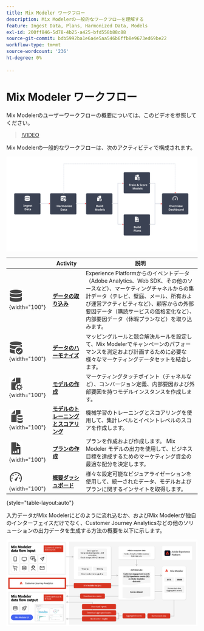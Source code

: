 ```yaml
---
title: Mix Modeler ワークフロー
description: Mix Modelerの一般的なワークフローを理解する
feature: Ingest Data, Plans, Harmonized Data, Models
exl-id: 200ff846-5d78-4b25-a425-bfd558b88c88
source-git-commit: bdb5992ba1e6a4e5aa546b6ffb8e9673ed69be22
workflow-type: tm+mt
source-wordcount: '236'
ht-degree: 0%

---
```


# Mix Modeler ワークフロー

Mix Modelerのユーザーワークフローの概要については、このビデオを参照してください。

>[!VIDEO](https://video.tv.adobe.com/v/3440204/?learn=on&captions=jpn)


Mix Modelerの一般的なワークフローは、次のアクティビティで構成されます。

![ 代替テキスト ](/help/assets/ApplicationWorkflow.svg)

|  | Activity | 説明 |
|---|---|---|
| ![データ](/help/assets/icons/Data.svg){width="100"} | [**データの取り込み**](../ingest-data/overview.md) | Experience Platformからのイベントデータ（Adobe Analytics、Web SDK、その他のソースなど）、マーケティングチャネルからの集計データ（テレビ、壁庭、メール、所有および運営アクティビティなど）、顧客からの外部要因データ（購読サービスの価格変化など）、内部要因データ（休暇プランなど）を取り込みます。 |
| ![ データチェック ](/help/assets/icons/DataCheck.svg){width="100"} | [**データのハーモナイズ**](../harmonize-data/overview.md) | マッピングルールと競合解決ルールを設定して、Mix Modelerでキャンペーンのパフォーマンスを測定および計画するために必要な様々なマーケティングデータセットを結合します。 |
| ![FileConfig](/help/assets/icons/FileGear.svg){width="100"} | [**モデルの作成**](../models/overview.md) | マーケティングタッチポイント（チャネルなど）、コンバージョン定義、内部要因および外部要因を持つモデルインスタンスを作成します。 |
| ![FileData](/help/assets/icons/FileData.svg){width="100"} | [**モデルのトレーニングとスコアリング**](../models/overview.md) | 機械学習のトレーニングとスコアリングを使用して、集計レベルとイベントレベルのスコアを作成します。 |
| ![FileChart](/help/assets/icons/FileChart.svg){width="100"} | [**プランの作成**](../plans/overview.md) | プランを作成および作成します。 Mix Modeler モデルの出力を使用して、ビジネス目標を達成するためのマーケティング資金の最適な配分を決定します。 |
| ![ ダッシュボード ](/help/assets/icons/Dashboard.svg){width="100"} | [**概要ダッシュボード**](../dashboard/overview.md) | 様々な設定可能なビジュアライゼーションを使用して、統一されたデータ、モデルおよびプランに関するインサイトを取得します。 |

{style="table-layout:auto"}

入力データがMix Modelerにどのように流れ込むか、およびMix Modelerが独自のインターフェイスだけでなく、Customer Journey Analyticsなどの他のソリューションの出力データを生成する方法の概要を以下に示します。

![Mix Modeler入出力データフロー ](../assets/mm-input-output.png)
<!---
The detailed data-oriented flowchart below illustrates how:

* harmonized data is based on:

  * experience event data (originating from Analytics source connector, collected through Experience Platform SDKs and APIs, ingested through source connectors, or using streaming ingestion),
  * aggregate or summary data from walled gardens (like Facebook, YouTube), traffic sources, or offline advertising data, and 
  * definitions of harmonized fields and dataset rules.

* a model is based on:

  * the conversion and marketing touchpoint definitions resulting from the harmonized data and 
  * non-marketing aggregate or summary data containing internal or external factors.

* mult-touch attribution event scores can potentially be fed back into Experience Platform data lake for use in subsequent model configuration, training and scoring.

![Comprehensive workflow](/help/assets/comprehensive-workflow.svg)

-->
